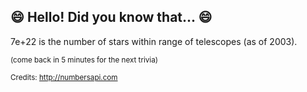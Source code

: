 ## :smile: Hello! Did you know that... :smile:
7e+22 is the number of stars within range of telescopes (as of 2003).

<sup>(come back in 5 minutes for the next trivia)</sup>


<sup>Credits: http://numbersapi.com</sup>
